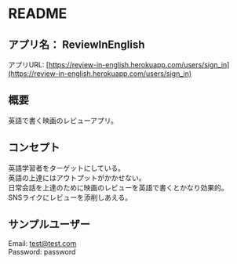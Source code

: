 # README

## アプリ名： ReviewInEnglish
アプリURL: [https://review-in-english.herokuapp.com/users/sign_in](https://review-in-english.herokuapp.com/users/sign_in)

## 概要
英語で書く映画のレビューアプリ。  

## コンセプト
英語学習者をターゲットにしている。  
英語の上達にはアウトプットがかかせない。  
日常会話を上達のために映画のレビューを英語で書くとかなり効果的。  
SNSライクにレビューを添削しあえる。

## サンプルユーザー
Email: test@test.com  
Password: password
